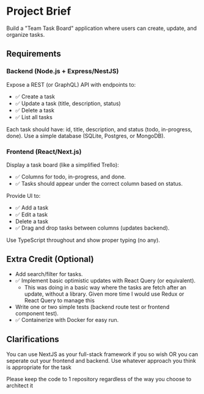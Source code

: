 # Project Brief

Build a "Team Task Board" application where users can create, update, and organize tasks.

## Requirements

### Backend (Node.js + Express/NestJS)

Expose a REST (or GraphQL) API with endpoints to:

-   ✅ Create a task
-   ✅ Update a task (title, description, status)
-   ✅ Delete a task
-   ✅ List all tasks

Each task should have: id, title, description, and status (todo, in-progress, done).
Use a simple database (SQLite, Postgres, or MongoDB).

### Frontend (React/Next.js)

Display a task board (like a simplified Trello):

-   ✅ Columns for todo, in-progress, and done.
-   ✅ Tasks should appear under the correct column based on status.

Provide UI to:

-   ✅ Add a task
-   ✅ Edit a task
-   Delete a task
-   ✅ Drag and drop tasks between columns (updates backend).

Use TypeScript throughout and show proper typing (no any).

## Extra Credit (Optional)

-   Add search/filter for tasks.
-   ✅ Implement basic optimistic updates with React Query (or equivalent).
    -   This was doing in a basic way where the tasks are fetch after an update, without a library. Given more time I would use Redux or React Query to manage this
-   Write one or two simple tests (backend route test or frontend component test).
-   ✅ Containerize with Docker for easy run.

## Clarifications

You can use NextJS as your full-stack framework if you so wish OR you can seperate out your frontend and backend.
Use whatever approach you think is appropriate for the task

Please keep the code to 1 repository regardless of the way you choose to architect it
